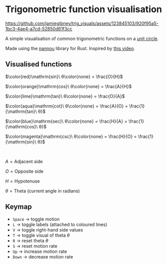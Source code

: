 # Trigonometric function visualisation

https://github.com/jamiegibney/trig_visuals/assets/123845103/920f95a5-1bc3-4ae4-a7cd-52850d61f3cc

A simple visualisation of common trigonometric functions on a [unit circle](https://en.wikipedia.org/wiki/Unit_circle).

Made using the [nannou](https://github.com/nannou-org/nannou) library for Rust. Inspired by [this video](https://youtu.be/Dsf6ADwJ66E?si=xC_gJOOfiLqyZQ35).

## Visualised functions

$\color{red}\mathrm{sin}\ θ\color{none} = \frac{O}{H}$

$\color{orange}\mathrm{cos}\ θ\color{none} = \frac{A}{H}$

$\color{lime}\mathrm{tan}\ θ\color{none} = \frac{O}{A}$

$\color{aqua}\mathrm{cot}\ θ\color{none} = \frac{A}{O} = \frac{1}{\mathrm{tan}\ θ}$

$\color{blue}\mathrm{sec}\ θ\color{none} = \frac{H}{A} = \frac{1}{\mathrm{cos}\ θ}$

$\color{magenta}\mathrm{csc}\ θ\color{none} = \frac{H}{O} = \frac{1}{\mathrm{sin}\ θ}$

</br>

$A = \mathrm{Adjacent\ side}$

$O = \mathrm{Opposite\ side}$

$H = \mathrm{Hypotenuse}$

$θ = \mathrm{Theta\ (current\ angle\ in\ radians)}$

## Keymap
- `Space` → toggle motion
- `L` → toggle labels (attached to coloured lines)
- `V` → toggle right-hand side values
- `T` → toggle visual of theta $θ$
- `R` → reset theta $θ$
- `S` → reset motion rate
- `Up` → increase motion rate
- `Down` → decrease motion rate
